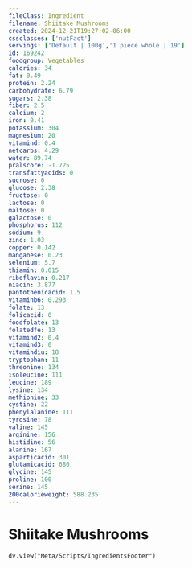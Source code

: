 ```yaml
---
fileClass: Ingredient
filename: Shiitake Mushrooms
created: 2024-12-21T19:27:02-06:00
cssclasses: ['nutFact']
servings: ['Default | 100g','1 piece whole | 19']
id: 169242
foodgroup: Vegetables
calories: 34
fat: 0.49
protein: 2.24
carbohydrate: 6.79
sugars: 2.38
fiber: 2.5
calcium: 2
iron: 0.41
potassium: 304
magnesium: 20
vitamind: 0.4
netcarbs: 4.29
water: 89.74
pralscore: -1.725
transfattyacids: 0
sucrose: 0
glucose: 2.38
fructose: 0
lactose: 0
maltose: 0
galactose: 0
phosphorus: 112
sodium: 9
zinc: 1.03
copper: 0.142
manganese: 0.23
selenium: 5.7
thiamin: 0.015
riboflavin: 0.217
niacin: 3.877
pantothenicacid: 1.5
vitaminb6: 0.293
folate: 13
folicacid: 0
foodfolate: 13
folatedfe: 13
vitamind2: 0.4
vitamind3: 0
vitamindiu: 18
tryptophan: 11
threonine: 134
isoleucine: 111
leucine: 189
lysine: 134
methionine: 33
cystine: 22
phenylalanine: 111
tyrosine: 78
valine: 145
arginine: 156
histidine: 56
alanine: 167
asparticacid: 301
glutamicacid: 680
glycine: 145
proline: 100
serine: 145
200calorieweight: 588.235
---
```


# Shiitake Mushrooms

```dataviewjs
dv.view("Meta/Scripts/IngredientsFooter")
```